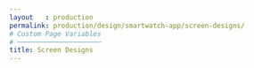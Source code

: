 ```yaml
---
layout   : production
permalink: production/design/smartwatch-app/screen-designs/
# Custom Page Variables
# ─────────────────────
title: Screen Designs
---
```

